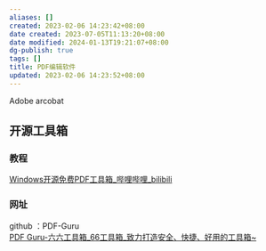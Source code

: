 ```yaml
---
aliases: []
created: 2023-02-06 14:23:42+08:00
date created: 2023-07-05T11:13:20+08:00
date modified: 2024-01-13T19:21:07+08:00
dg-publish: true
tags: []
title: PDF编辑软件
updated: 2023-02-06 14:23:52+08:00
---
```


Adobe arcobat

## 开源工具箱
### 教程
[Windows开源免费PDF工具箱\_哔哩哔哩\_bilibili](https://www.bilibili.com/video/BV1Bh4y1A7a8/?buvid=XY630CE669F34078F341989B1EE06E60B0127&is_story_h5=false&mid=g8UDjEqHIS5oCexxb9oAEQ%3D%3D&p=1&plat_id=116&share_from=ugc&share_medium=android&share_plat=android&share_session_id=00192272-c53b-49d0-8f4d-a0cee4ee88a5&share_source=COPY&share_tag=s_i&timestamp=1694927119&unique_k=5rpYcDG&up_id=550719618)
### 网址
github ：PDF-Guru  
[PDF Guru-六六工具箱\_66工具箱\_致力打造安全、快捷、好用的工具箱\~](https://66toolboxs.com/officetool/229.html)